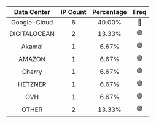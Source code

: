 | Data Center | IP Count | Percentage | Freq |
|:------------:|:--------:|:-----------:|:-----:|
| Google-Cloud | 6 | 40.00% | 🔴 |
| DIGITALOCEAN | 2 | 13.33% | 🟢 |
| Akamai | 1 | 6.67% | 🟢 |
| AMAZON | 1 | 6.67% | 🟢 |
| Cherry | 1 | 6.67% | 🟢 |
| HETZNER | 1 | 6.67% | 🟢 |
| OVH | 1 | 6.67% | 🟢 |
| OTHER | 2 | 13.33% | 🟢 |